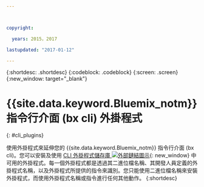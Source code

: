 ```yaml
---



copyright:

  years: 2015，2017

lastupdated: "2017-01-12"

---
```


{:shortdesc: .shortdesc}
{:codeblock: .codeblock}
{:screen: .screen}
{:new_window: target="_blank"}

# {{site.data.keyword.Bluemix_notm}} 指令行介面 (bx cli) 外掛程式
{: #cli_plugins}

使用外掛程式來延伸您的 {{site.data.keyword.Bluemix_notm}} 指令行介面 (bx cli)。您可以安裝及使用 [CLI 外掛程式儲存庫 ![外部鏈結圖示](../icons/launch-glyph.svg)](http://plugins.ng.bluemix.net/){: new_window} 中可用的外掛程式。每一個外掛程式都是透過其二進位檔名稱、其開發人員定義的外掛程式名稱，以及外掛程式所提供的指令來識別。您只能使用二進位檔名稱來安裝外掛程式，而使用外掛程式名稱或指令進行任何其他動作。
{:shortdesc}
